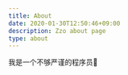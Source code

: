 ```yaml
---
title: About
date: 2020-01-30T12:50:46+09:00
description: Zzo about page
type: about
---
```


我是一个不够严谨的程序员:hear_no_evil: